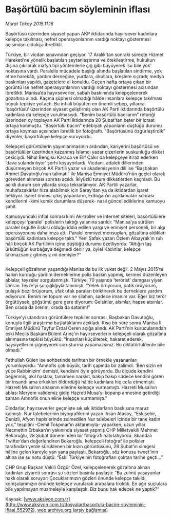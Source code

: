 # Başörtülü bacım söyleminin iflası

*Murat Tokay 2015.11.16*

<div class="pNewsDetailMainContent ctx_content" itemprop="articleBody">
 <p>
  Başörtüsü üzerinden siyaset yapan AKP iktidarında hayırsever kadınlara kelepçe takılması, nefret operasyonlarının vardığı noktayı göstermesi açısından oldukça ibretlikti.
 </p>
 <p>
  Türkiye, bir vicdan sınavından geçiyor. 17 Aralık’tan sonraki süreçte Hizmet Hareketi’ne yönelik başlatılan şeytanlaştırma ve ötekileştirme, hukukun dışına çıkılarak mafya tipi yöntemlerle çığ gibi büyüyerek ‘su bile yok’ noktasına vardı. Paralelle mücadele başlığı altında başlatılan sindirme, yok etme harekâtı, yardım derneğine, yurtlara, okullara, kreşlere sıçradı; medya baskınları yapıldı, gazetelere el konuldu. Geçen hafta ortaya çıkan bir görüntü ise nefret operasyonlarının vardığı noktayı göstermesi acısından ibretlikti. Manisa’da hayırseverler, sabah baskınında kelepçelenerek gözaltına alındı. Kaçma şüphesi olmadığı hâlde insanlara kelepçe takılması büyük tepkiye yol açtı. Bu infiali büyüten en önemli sebep, yıllarca ‘başörtüsü’ üzerinden siyaset geliştirmiş olan AK Parti iktidarında başörtülü kadınlara da kelepçe vurulmasıydı. “Benim başörtülü bacılarım” retoriği üzerinden oy toplayan AK Parti iktidarında 28 Şubat’tan beter bir icraat ortaya konmuştu. “Başörtülü bacım” edebiyatı yapanların düştüğü durumu ortaya koyması açısından ibretlik bir fotoğraftı. “Başörtüsünü özgürleştirdik” diyenler, başörtülüye kelepçe vuruyordu.
 </p>
 <p>
  Kelepçeli görüntülerin yayımlanmasının ardından, kariyerini başörtüsü ve başörtülüler üzerinden kazanmış İslamcı yazar çizerlerin suskunluğu dikkat çekiciydi. Nihal Bengisu Karaca ve Elif Çakır da kelepçeye itiraz ederken ‘dava sulandırılıyor’ şerhi koyuyorlardı. Vicdanı, adaleti dillerinden düşürmeyen birçok AK Partili yazar ve akademisyenin dili ise “Başbakan Ahmet Davutoğlu’nun talimatı” ile Manisa Emniyet Müdürü’nün geçici olarak görevden alınması sonrası açıldı. İkiyüzlü tutum dikkatlerden kaçmadı. Bu acıklı durum son yıllarda sıkça tekrarlanıyor. AK Partili yazarlar, muhafazakârlar hiza alabilmek için Saray’dan ya da iktidardan işaret bekliyor. İşaret öncesi çıkış yapanların, Erdoğan’ın açıklamaları sonrası kendilerini -kimi komik durumlara düşerek- nasıl güncellediklerine kamuoyu şahit.
 </p>
 <p>
  Kamuoyundaki infial sonrası kimi Ak-troller ve internet siteleri, başörtülülere kelepçeyi ‘paralel’ polislerin taktığı yalanına sarıldı: “Manisa’ya sürülen paralel örgütle ilişkisi olduğu iddia edilen yargı ve emniyet personeli, bir algı operasyonuna daha imza attı. Paralel emniyet mensupları, gözaltına aldıkları başörtülü kadınlara kelepçe taktı.” Yeni Şafak yazarı Özlem Albayrak’ın ruh hâli birçok AK Partilinin içine düştüğü durumu özetliyordu: “Attığın taş ürküttüğün kurbağaya değmedi denir ya, öyle! Kadınlar, kelepçe takmazsanız gitmeyiz mi demişler?”
 </p>
 <p>
  <img alt="" src="http://web.archive.org/web/20151124082601im_/http://medya.aksiyon.com.tr//aksiyon/2015/11/16/573093.jpg "/>
 </p>
 <p>
  Kelepçeli gözaltının yaşandığı Manisa’da bu ilk vukat değil. 2 Mayıs 2015’te halkın kurduğu yardım derneklerine polis baskın yapmış, kermes düzenleyen ablalar, teyzeler sorgulanmıştı. Türkiye, 70 yaşında ‘terörist’ damgası yiyen Ümran Teyze’yi şu çığlığıyla tanımıştı: “Yelek örüyorum, patik örüyorum, bulaşık bezi örüyorum, ufak ufak paraları biriktirerek bu derneklere yardım ediyorum. Benim ne topum var ne silahım, sadece imanım var. Eğer biz terör örgütüysek, göğsümü gere gere diyorum: Gelsinler, alsınlar, hapse atsınlar. Ben orada da örerim, orada da satarım!”
 </p>
 <p>
  Türkiye’yi utandıran görüntülere tepkiler sonrası, Başbakan Davutoğlu, konuyla ilgili araştırma başlattıklarını açıkladı. Kısa bir süre sonra Manisa İl Emniyet Müdürü Tayfur Erdal Ceren açığa alındı. AK Parti’nin kurucularından eski Meclis Başkanı Bülent Arınç’ın hayırseverlerin kelepçeli olarak gözaltına alınmasına tepkisi büyüktü: “İnsanları küçülterek, hakaret ederek, haysiyetlerini çiğneyerek soruşturma yapamazsınız. Bu diktatörlüklerde bile olmadı.”
 </p>
 <p>
  Fethullah Gülen ise sohbetinde tarihten bir örnekle yaşananları yorumluyordu: “Amnofis çok büyük, tarih çapında bir zalimdi. ‘Ben sizin en yüce Rabbinizim’ demişti, kendisini öyle görüyordu. Bu ölçüde kendini beğenmiş, akıl hastası, tamamen narsist, bakıp bakıp sadece kendini gören bir insandı ama erkekleri öldürdüğü hâlde kadınlara hiç cefa etmemişti. Hazreti Musa’nın anasının ellerine kelepçe vurmamıştı. Hazreti Musa’nın ablası Meryem validemiz gidip Hazreti Musa’yı koparıp annesine getirdiği zaman Amnofis onun eline kelepçe vurmamıştı.”
 </p>
 <p>
  Dindarlar, hayırseverler geçmişte sık sık iktidarların baskısına maruz kalmıştı. Nur talebelerinin biyografilerini yazan İhsan Atasoy, “Eskişehir, Denizli, Afyon hapislerinde zulmedilen Nur talebeleri içinde bir tane kadın yok.” tespitini -Cemil Tokpınar’ın aktarımıyla- yaparken; uzun yıllar Necmettin Erbakan’ın yakınında siyaset yapmış CHP Milletvekili Mehmet Bekaroğlu, 28 Şubat döneminden bir fotoğrafı hatırlatıyordu. Skandalı Twitter’dan değerlendiren Bekaroğlu, kelepçeli fotoğraf ile polisler tarafından yerde sürüklenen bir kızın görüntüsünü, 28 Şubat’ın simgesi hâline gelen kareyle yan yana paylaştı. Bekaroğlu, söz konusu tweet’inin altına ise şu notu düştü: “Eski Türkiye’nin fotoğrafları çoktan tarihe geçti...”
 </p>
 <p>
  CHP Grup Başkan Vekili Özgür Özel, kelepçelenerek gözaltına alınan kadınları ziyareti sonrası şu sözleri basınla paylaştı: “Bu zulmü yaşayanlar haklı olarak soruyor: Çocuklarımızın gözleri önünde kelepçe takıldı, komşularımızın önünde kelepçe vurularak arabalara tıkıldık. En ağır suçlulara bile yapılmayan muameleyle karşılaştık. Biz bunu hak edecek ne yaptık?”
 </p>
</div>


Kaynak: [www.aksiyon.com.tr](http://www.aksiyon.com.tr/dosyalar/basortulu-bacim-soyleminin-iflasi_552972), [web.archive.org (arşiv bağlantısı)](http://web.archive.org/web/20151124082601/http://www.aksiyon.com.tr/dosyalar/basortulu-bacim-soyleminin-iflasi_552972)
